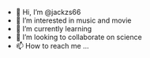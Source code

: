 - 👋 Hi, I’m @jackzs66
- 👀 I’m interested in music and movie
- 🌱 I’m currently learning 
- 💞️ I’m looking to collaborate on science 
- 📫 How to reach me ...

<!---
jackzs66/jackzs66 is a ✨ special ✨ repository because its `README.md` (this file) appears on your GitHub profile.
You can click the Preview link to take a look at your changes.
--->
